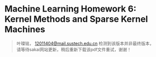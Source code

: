 # Machine Learning Homework 6: Kernel Methods and Sparse Kernel Machines

> 叶璨铭， 12011404@mail.sustech.edu.cn
> 检测到该版本并非最终版本，请等待sakai网站更新，稍后重新下载该pdf文件重试，谢谢！

